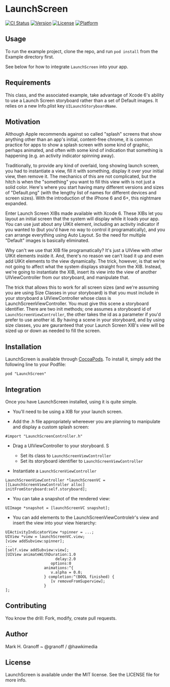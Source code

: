 # LaunchScreen

[![CI Status](http://img.shields.io/travis/granoff/LaunchScreen.svg?style=flat)](https://travis-ci.org/granoff/LaunchScreen)
[![Version](https://img.shields.io/cocoapods/v/LaunchScreen.svg?style=flat)](http://cocoadocs.org/docsets/LaunchScreen)
[![License](https://img.shields.io/cocoapods/l/LaunchScreen.svg?style=flat)](http://cocoadocs.org/docsets/LaunchScreen)
[![Platform](https://img.shields.io/cocoapods/p/LaunchScreen.svg?style=flat)](http://cocoadocs.org/docsets/LaunchScreen)

## Usage

To run the example project, clone the repo, and run `pod install` from the Example directory first.

See below for how to integrate `LaunchScreen` into your app.

## Requirements

This class, and the associated example, take advantage of Xcode 6's ability to use a Launch Screen storyboard rather than a set of
Default images. It relies on a new Info.plist key `UILaunchStoryboardName`.

## Motivation

Although Apple recommends against so called "splash" screens that show anything other than an app's initial, content-free chrome, it is common practice for apps to
show a splash screen with some kind of graphic, perhaps animated, and often with some kind of indication that something is happening (e.g. an activity indicator spinning away).

Traditionally, to provide any kind of overlaid, long showing launch screen, you had to instantiate a view, fill it with something, display it over your initial view, then remove it. The mechanics of this
are not complicated, but the hitch is when the "something" you want to fill this view with is not just a solid color. Here's where you start having many different versions and sizes of "Default.png"
(with the lengthy list of names for different devices and screen sizes). With the introduction of the iPhone 6 and 6+, this nightmare expanded.

Enter Launch Screen XIBs made available with Xcode 6. These XIBs let you layout an initial screen that the system will display while it loads your app. You can use just about any UIKit element, including an activity indicator if you wanted to 
(but you'd have no way to control it programatically), and you can arrange everything using Auto Layout. So the need for multiple "Default" images is basically eliminated.

Why can't we use that XIB file programatically? It's just a UIView with other UIKit elements inside it. And, there's no reason we can't load it up and even
add UIKit elements to the view dynamically. The trick, however, is that we're not going to affect what the system displays straight from the XIB. Instead, we're going to instantiate the XIB, insert its view into
the view of another UIViewController from our storyboard, and manipulate that.

The trick that allows this to work for all screen sizes (and we're assuming you are using Size Classes in your storyboard) is that you must include in your storyboard a UIViewController whose class is LaunchScreenViewController. You must give this scene a storyboard identifier. There are two init methods; one assumes
a storyboard id of `LaunchScreenViewController`, the other takes the id as a parameter if you'd prefer to use another id. By having a scene in your storyboard, and by using size classes, you are gauranteed that your Launch Screen XIB's view will be sized up or down as needed to fill the screen.

## Installation

LaunchScreen is available through [CocoaPods](http://cocoapods.org). To install
it, simply add the following line to your Podfile:

    pod "LaunchScreen"

## Integration

Once you have LaunchScreen installed, using it is quite simple.

- You'll need to be using a XIB for your launch screen.

- Add the .h file appropriately whereever you are planning to manipulate and display a custom splash screen:

```objc
#import "LaunchScreenController.h"
```

- Drag a UIViewController to your storyboard. S
  - Set its class to `LaunchScreenViewController`
  - Set its storyboard identifier to `LaunchScreenViewController`

- Instantiate a `LaunchScrenViewController`

```objc
LaunchScreenViewController *launchScreenVC = [[LaunchScreenViewController alloc] initFromStoryboard:self.storyboard];
```

- You can take a snapshot of the rendered view:

```objc
UIImage *snapshot = [launchScreenVC snapshot];
```

- You can add elements to the LaunchScreenViewControlelr's view and insert the view into your view hierarchy:

```objc
UIActivityIndicatorView *spinner = ...;
UIView *view = launchScreenVC.view;
[view addSubview:spinner];
...
[self.view addSubview:view];
[UIView animateWithDuration:1.0
                      delay:2.0
                    options:0
                 animations:^{
                    v.alpha = 0.0;
                 } completion:^(BOOL finished) {
                    [v removeFromSuperview];
                 }
];
```

## Contributing

You know the drill: Fork, modify, create pull requests.

## Author

Mark H. Granoff ~ @granoff / @hawkimedia

## License

LaunchScreen is available under the MIT license. See the LICENSE file for more info.

